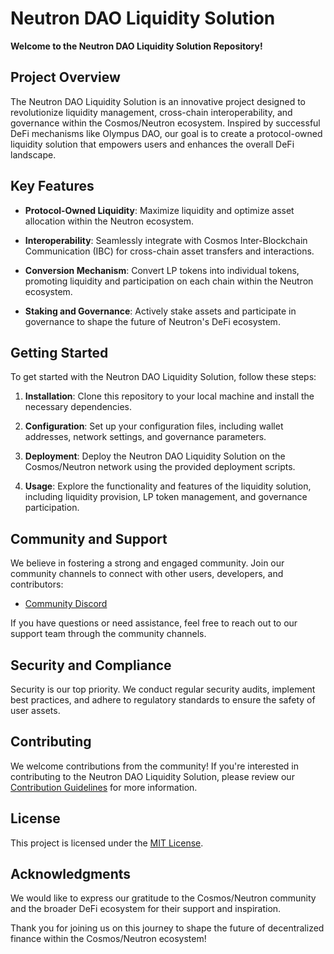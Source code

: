 # Neutron DAO Liquidity Solution

**Welcome to the Neutron DAO Liquidity Solution Repository!**

## Project Overview

The Neutron DAO Liquidity Solution is an innovative project designed to revolutionize liquidity management, cross-chain interoperability, and governance within the Cosmos/Neutron ecosystem. Inspired by successful DeFi mechanisms like Olympus DAO, our goal is to create a protocol-owned liquidity solution that empowers users and enhances the overall DeFi landscape.

## Key Features

- **Protocol-Owned Liquidity**: Maximize liquidity and optimize asset allocation within the Neutron ecosystem.

- **Interoperability**: Seamlessly integrate with Cosmos Inter-Blockchain Communication (IBC) for cross-chain asset transfers and interactions.

- **Conversion Mechanism**: Convert LP tokens into individual tokens, promoting liquidity and participation on each chain within the Neutron ecosystem.

- **Staking and Governance**: Actively stake assets and participate in governance to shape the future of Neutron's DeFi ecosystem.

## Getting Started

To get started with the Neutron DAO Liquidity Solution, follow these steps:

1. **Installation**: Clone this repository to your local machine and install the necessary dependencies.

2. **Configuration**: Set up your configuration files, including wallet addresses, network settings, and governance parameters.

3. **Deployment**: Deploy the Neutron DAO Liquidity Solution on the Cosmos/Neutron network using the provided deployment scripts.

4. **Usage**: Explore the functionality and features of the liquidity solution, including liquidity provision, LP token management, and governance participation.

## Community and Support

We believe in fostering a strong and engaged community. Join our community channels to connect with other users, developers, and contributors:

- [Community Discord](https://discord.gg/BBUzW3FaZ)

If you have questions or need assistance, feel free to reach out to our support team through the community channels.

## Security and Compliance

Security is our top priority. We conduct regular security audits, implement best practices, and adhere to regulatory standards to ensure the safety of user assets.

## Contributing

We welcome contributions from the community! If you're interested in contributing to the Neutron DAO Liquidity Solution, please review our [Contribution Guidelines](CONTRIBUTING.md) for more information.

## License

This project is licensed under the [MIT License](LICENSE.md).

## Acknowledgments

We would like to express our gratitude to the Cosmos/Neutron community and the broader DeFi ecosystem for their support and inspiration.

Thank you for joining us on this journey to shape the future of decentralized finance within the Cosmos/Neutron ecosystem!

